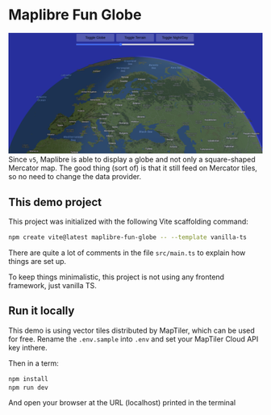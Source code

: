 # Maplibre Fun Globe
![](image.png)
Since `v5`, Maplibre is able to display a globe and not only a square-shaped Mercator map. The good thing (sort of) is that it still feed on Mercator tiles, so no need to change the data provider.

## This demo project
This project was initialized with the following Vite scaffolding command:
```bash
npm create vite@latest maplibre-fun-globe -- --template vanilla-ts
```

There are quite a lot of comments in the file `src/main.ts` to explain how things are set up.

To keep things minimalistic, this project is not using any frontend framework, just vanilla TS.

## Run it locally
This demo is using vector tiles distributed by MapTiler, which can be used for free. Rename the `.env.sample` into `.env` and set your MapTiler Cloud API key inthere.

Then in a term:

```bash
npm install
npm run dev
```

And open your browser at the URL (localhost) printed in the terminal

